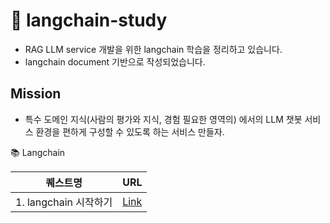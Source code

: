 # 🤖 langchain-study

* RAG LLM service 개발을 위한 langchain 학습을 정리하고 있습니다. 
* langchain document 기반으로 작성되었습니다. 



## Mission
* 특수 도메인 지식(사람의 평가와 지식, 경험 필요한 영역의) 에서의 LLM 챗봇 서비스 환경을 편하게 구성할 수 있도록 하는 서비스 만들자.

📚 Langchain

| 퀘스트명 | URL |
| --- | --- |
| 1. langchain 시작하기 | [Link](https://github.com/hhhhhhhhhhhhhhhhho/langchain-study/tree/main/1.%20langchain%20%EC%8B%9C%EC%9E%91%ED%95%98%EA%B8%B0) |

